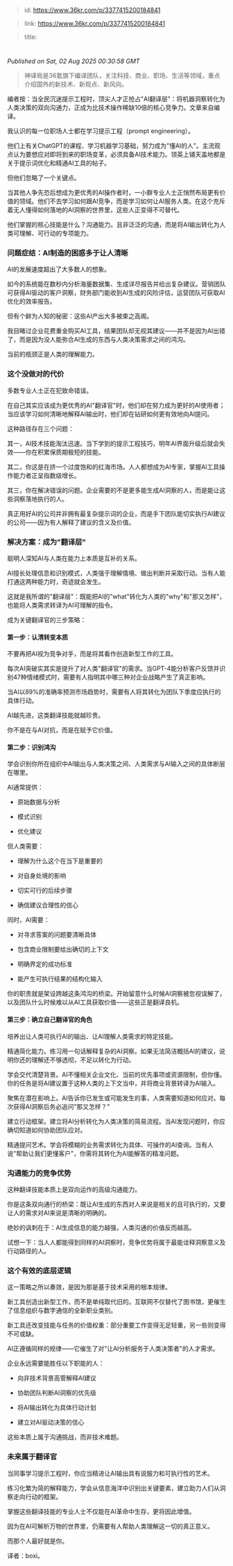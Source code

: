 > id: https://www.36kr.com/p/3377415200184841

> link: https://www.36kr.com/p/3377415200184841

> title: 

# 
_Published on Sat, 02 Aug 2025 00:30:58 GMT_

> 神译局是36氪旗下编译团队，关注科技、商业、职场、生活等领域，重点介绍国外的新技术、新观点、新风向。

编者按：当全民沉迷提示工程时，顶尖人才正抢占"AI翻译层"：将机器洞察转化为人类决策的双向沟通力，正成为比技术操作稀缺10倍的核心竞争力。文章来自编译。

我认识的每一位职场人士都在学习提示工程（prompt engineering）。

他们上有关ChatGPT的课程、学习机器学习基础，努力成为"懂AI的人"。主流观点认为要想应对即将到来的职场变革，必须具备AI技术能力。领英上铺天盖地都是关于提示词优化和精通AI工具的帖子。

但他们忽略了一个关键点。

当其他人争先恐后想成为更优秀的AI操作者时，一小群专业人士正悄然布局更有价值的领域。他们不去学习如何跟AI竞争，而是学习如何让AI服务人类。在这个充斥着无人懂得如何落地的AI洞察的世界里，这些人正变得不可替代。

他们掌握的核心技能是什么？沟通能力。且非泛泛的沟通，而是将AI输出转化为人类可理解、可行动的专项能力。

### 问题症结：AI制造的困惑多于让人清晰

AI的发展速度超出了大多数人的想象。

如今的系统能在数秒内分析海量数据集、生成详尽报告并给出复杂建议。营销团队可获得AI驱动的客户洞察，财务部门能收到AI生成的风险评估，运营团队可获取AI优化的效率报告。

但有个鲜为人知的秘密：这些AI产出大多被束之高阁。

我目睹过企业花费重金购买AI工具，结果团队却无视其建议——并不是因为AI出错了，而是因为没人能弥合AI生成的东西与人类决策需求之间的鸿沟。

当前的瓶颈正是人类的理解能力。

### 这个没做对的代价

多数专业人士正在犯致命错误。

在自己其实应该成为更优秀的AI"翻译官"时，他们却在努力成为更好的AI使用者；当应该学习如何清晰地解释AI输出时，他们却在钻研如何更有效地向AI提问。

这种路径存在三个问题：

其一，AI技术技能淘汰迅速。当下学到的提示工程技巧，明年AI界面升级后就会失效——你在积累保质期极短的技能。

其二，你这是在挤一个过度饱和的红海市场。人人都想成为AI专家，掌握AI工具操作能力者正呈指数级增长。

其三，你在解决错误的问题。企业需要的不是更多能生成AI洞察的人，而是能让这些洞察落地执行的人。

真正用好AI的公司并非拥有最复杂提示词的企业，而是手下团队能切实执行AI建议的公司——因为有人解释了建议的含义及价值。

### 解决方案：成为"翻译层"

聪明人深知AI与人类在能力上本质是互补的关系。

AI擅长处理信息和识别模式，人类强于理解情境、做出判断并采取行动。当有人能打通这两种能力时，奇迹就会发生。

这就是我所谓的"翻译层"：既能把AI的"what"转化为人类的"why"和"那又怎样"，也能将人类需求转译为AI可理解的指令。

成为关键翻译官的三步策略：

#### 第一步：认清转变本质

不要再把AI视为竞争对手，而是将其看作创造新型工作的工具。

每次AI突破实其实是提升了对人类"翻译官"的需求。当GPT-4能分析客户反馈并识别47种情绪模式时，需要有人指明其中哪三种对企业战略产生了真正影响。

当AI以89%的准确率预测市场趋势时，需要有人将其转化为团队下季度应执行的具体行动。

AI越先进，这类翻译技能就越珍贵。

你不是在与AI对抗，而是在赋予它价值。

#### 第二步：识别鸿沟

学会识别你所在组织中AI输出与人类决策之间、人类需求与AI输入之间的具体断层在哪里。

AI通常提供：

-   原始数据与分析
    
-   模式识别
    
-   优化建议
    

但人类需要：

-   理解为什么这个在当下是重要的
    
-   对自身处境的影响
    
-   切实可行的后续步骤
    
-   确信建议合理性的信心
    

同时，AI需要：

-   对寻求答案的问题要清晰具体
    
-   包含商业限制要给出确切的上下文
    
-   明确界定的成功标准
    
-   能产生可执行结果的结构化输入
    

你的职责就是架设跨越这条鸿沟的桥梁。开始留意什么时候AI洞察被忽视误解了，以及团队什么时候难以从AI工具获取价值——这些正是翻译良机。

#### 第三步：确立自己翻译官的角色

培养出让人类可执行AI的输出、让AI理解人类需求的特定技能。

精通简化能力。练习用一句话解释复杂的AI洞察。如果无法简洁概括AI的建议，说明你还的理解还不够透彻，不足以转化为行动。

学会交代清楚背景。AI不懂相关企业文化、当前的优先事项或资源限制，但你懂。你的任务是将AI建议置于这种人类的上下文当中，并将商业背景转译为AI输入。

聚焦在潜在影响上。AI告诉你已发生或可能发生的事，人类需要知道如何应对。每次获得AI洞察后务必追问"那又怎样？"

建立行动框架。建立将AI分析转化为人类决策的简易流程。当AI发现问题时，你应确切知道如何协助团队应对。

精通提问艺术。学会将模糊的业务需求转化为具体、可操作的AI查询。当有人说"帮助让我们更懂客户"，你需将其转化为AI能解答的精准问题。

### 沟通能力的竞争优势

这种翻译技能本质上是双向运作的高级沟通能力。

你是这条双向通行的桥梁：既让AI生成的东西对人来说是相关的且可执行的，又要让人的需求对AI来说是清晰的明确的。

绝妙的讽刺在于：AI生成信息的能力越强，人类沟通的价值反而越高。

试想一下：当人人都能得到同样的AI洞察时，竞争优势将属于最能诠释洞察意义及行动路径的人。

### 这个有效的底层逻辑

这一策略之所以奏效，是因为那是基于技术采用的根本规律。

新工具创造出新型工作，而不是单纯取代旧的。互联网不仅替代了图书馆，更催生了信息组织与数字通信的全新职业类别。

新工具还改变技能与任务的价值权重：部分重要工作变得无足轻重，另一些则变得不可或缺。

AI正遵循同样的规律——它催生了对"让AI分析服务于人类决策者"的人才需求。

企业永远需要能胜任以下职能的人：

-   向非技术背景高管解释AI建议
    
-   协助团队判断AI洞察的优先级
    
-   将AI输出转化为具体行动计划
    
-   建立对AI驱动决策的信心
    

这些本质上属于沟通挑战，而非技术难题。

### 未来属于翻译官

当同事学习提示工程时，你应当精进让AI输出具有说服力和可执行性的艺术。

练习化繁为简的解释能力，学会从信息海洋中识别出关键要素，建立助力人们从洞察走向行动的框架。

掌握这些翻译技能的专业人士不仅能在AI革命中生存，更将因此增值。

因为在AI可解析万物的世界里，仍需要有人帮助人类理解这一切的真正意义。

而那个人最好就是你。

译者：boxi。
